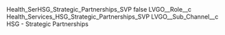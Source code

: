 <?xml version="1.0" encoding="UTF-8"?>
<CustomMetadata xmlns="http://soap.sforce.com/2006/04/metadata" xmlns:xsi="http://www.w3.org/2001/XMLSchema-instance" xmlns:xsd="http://www.w3.org/2001/XMLSchema">
    <label>Health_SerHSG_Strategic_Partnerships_SVP</label>
    <protected>false</protected>
    <values>
        <field>LVGO__Role__c</field>
        <value xsi:type="xsd:string">Health_Services_HSG_Strategic_Partnerships_SVP</value>
    </values>
    <values>
        <field>LVGO__Sub_Channel__c</field>
        <value xsi:type="xsd:string">HSG - Strategic Partnerships</value>
    </values>
</CustomMetadata>
